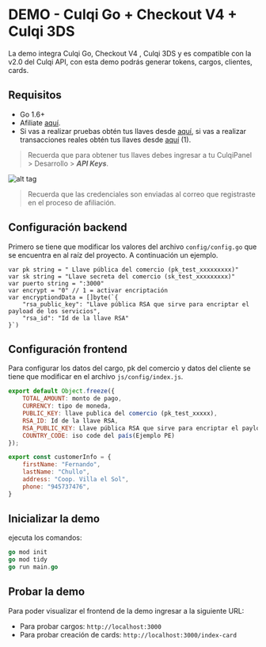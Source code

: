 # DEMO - Culqi Go + Checkout V4 + Culqi 3DS

La demo integra Culqi Go, Checkout V4 , Culqi 3DS y es compatible con la v2.0 del Culqi API, con esta demo podrás generar tokens, cargos, clientes, cards.

## Requisitos

* Go 1.6+
* Afiliate [aquí](https://afiliate.culqi.com/).
* Si vas a realizar pruebas obtén tus llaves desde [aquí](https://integ-panel.culqi.com/#/registro), si vas a realizar transacciones reales obtén tus llaves desde [aquí](https://panel.culqi.com/#/registro) (1).

> Recuerda que para obtener tus llaves debes ingresar a tu CulqiPanel > Desarrollo > ***API Keys***.

![alt tag](http://i.imgur.com/NhE6mS9.png)

> Recuerda que las credenciales son enviadas al correo que registraste en el proceso de afiliación.

## Configuración backend

Primero se tiene que modificar los valores del archivo `config/config.go` que se encuentra en al raíz del proyecto. A continuación un ejemplo.

```
var pk string = " Llave pública del comercio (pk_test_xxxxxxxxx)"
var sk string = "Llave secreta del comercio (sk_test_xxxxxxxxx)"
var puerto string = ":3000"
var encrypt = "0" // 1 = activar encriptación
var encryptiondData = []byte(`{		
	"rsa_public_key": "Llave pública RSA que sirve para encriptar el payload de los servicios",
	"rsa_id": "Id de la llave RSA"
}`)
```
## Configuración frontend

Para configurar los datos del cargo, pk del comercio y datos del cliente se tiene que modificar en el archivo `js/config/index.js`.

```js
export default Object.freeze({
    TOTAL_AMOUNT: monto de pago,
    CURRENCY: tipo de moneda,
    PUBLIC_KEY: llave publica del comercio (pk_test_xxxxx),
    RSA_ID: Id de la llave RSA,
    RSA_PUBLIC_KEY: Llave pública RSA que sirve para encriptar el payload de los servicios del checkout,
    COUNTRY_CODE: iso code del país(Ejemplo PE)
});

export const customerInfo = {
    firstName: "Fernando",
    lastName: "Chullo",
    address: "Coop. Villa el Sol",
    phone: "945737476",
}
```

## Inicializar la demo

ejecuta los comandos:

```go
go mod init
go mod tidy
go run main.go
```

## Probar la demo

Para poder visualizar el frontend de la demo ingresar a la siguiente URL:

- Para probar cargos: `http://localhost:3000`
- Para probar creación de cards: `http://localhost:3000/index-card`
